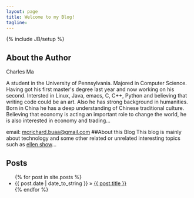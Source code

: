 ```yaml
---
layout: page
title: Welcome to my Blog!
tagline: 
---
```

{% include JB/setup %}

## About the Author
Charles Ma

A student in the University of Pennsylvania. Majored in Computer Science.
Having got his first master's degree last year and now working on his second.
Intersted in Linux, Java, emacs, C, C++, Python and believing that writing code could be an art. 
Also he has strong background in humanities. Born in China he has a deep understanding of Chinese traditional culture.
Believing that economy is acting an important role to change the world, he is also interested in economy and trading...

email: mcrichard.buaa@gmail.com
##About this Blog
This blog is mainly about technology and some other related or unrelated interesting topics such as [ellen show](http://www.ellentv.com)...
## Posts

<ul class="posts">
  {% for post in site.posts %}
    <li><span>{{ post.date | date_to_string }}</span> &raquo; <a href="{{ BASE_PATH }}{{ post.url }}">{{ post.title }}</a></li>
  {% endfor %}
</ul>

